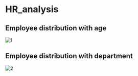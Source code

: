 # HR_analysis
## Employee distribution with age
![1](https://user-images.githubusercontent.com/72175654/210151277-5c0b75f8-c73a-4f52-af89-d879db9314aa.png)


## Employee distribution with department
![2](https://user-images.githubusercontent.com/72175654/210151276-fcb9bfca-85a6-43fc-b006-8c33baed16d2.png)
